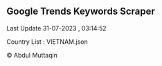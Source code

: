 

## Google Trends Keywords Scraper 
 
Last Update 31-07-2023 , 03:14:52

Country List :
VIETNAM.json



© Abdul Muttaqin 
